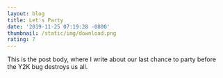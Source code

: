 ```yaml
---
layout: blog
title: Let's Party
date: '2019-11-25 07:19:28 -0800'
thumbnail: /static/img/download.png
rating: 7
---
```


This is the post body, where I write about our last chance to party before the Y2K bug destroys us all.
